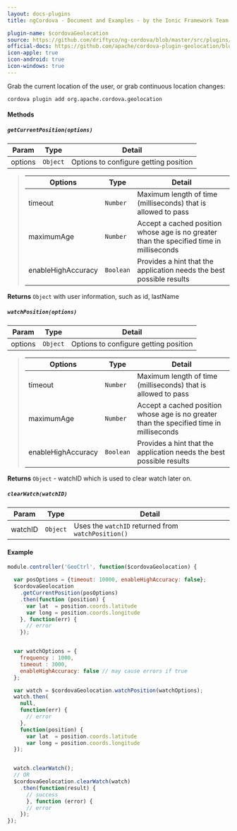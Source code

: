 ```yaml
---
layout: docs-plugins
title: ngCordova - Document and Examples - by the Ionic Framework Team

plugin-name: $cordovaGeolocation
source: https://github.com/driftyco/ng-cordova/blob/master/src/plugins/geolocation.js
official-docs: https://github.com/apache/cordova-plugin-geolocation/blob/master/doc/index.md
icon-apple: true
icon-android: true
icon-windows: true
---
```



Grab the current location of the user, or grab continuous location changes:


```
cordova plugin add org.apache.cordova.geolocation
```

#### Methods

##### `getCurrentPosition(options)`

| Param        | Type           | Detail  |
| ------------ |----------------| --------|
| options       | `Object`      | Options to configure getting position |

> | Options       | Type           | Detail  |
> | ------------  |----------------| --------|
> | timeout       | `Number`       | Maximum length of time (milliseconds) that is allowed to pass |
> | maximumAge    | `Number`       | Accept a cached position whose age is no greater than the specified time in milliseconds |
> | enableHighAccuracy | `Boolean`  | Provides a hint that the application needs the best possible results |

**Returns** `Object` with user information, such as id, lastName


##### `watchPosition(options)`

| Param        | Type           | Detail  |
| ------------ |----------------| --------|
| options       | `Object`      | Options to configure getting position |

> | Options       | Type           | Detail  |
> | ------------  |----------------| --------|
> | timeout       | `Number`       | Maximum length of time (milliseconds) that is allowed to pass |
> | maximumAge    | `Number`       | Accept a cached position whose age is no greater than the specified time in milliseconds |
> | enableHighAccuracy | `Boolean`  | Provides a hint that the application needs the best possible results |


**Returns** `Object` - watchID which is used to clear watch later on.

##### `clearWatch(watchID)`

| Param        | Type           | Detail  |
| ------------ |----------------| --------|
| watchID       | `Object`      | Uses the `watchID` returned from `watchPosition()` |


#### Example

```javascript
module.controller('GeoCtrl', function($cordovaGeolocation) {

  var posOptions = {timeout: 10000, enableHighAccuracy: false};
  $cordovaGeolocation
    .getCurrentPosition(posOptions)
    .then(function (position) {
      var lat  = position.coords.latitude
      var long = position.coords.longitude
    }, function(err) {
      // error
    });


  var watchOptions = {
    frequency : 1000,
    timeout : 3000,
    enableHighAccuracy: false // may cause errors if true
  };

  var watch = $cordovaGeolocation.watchPosition(watchOptions);
  watch.then(
    null,
    function(err) {
      // error
    },
    function(position) {
      var lat  = position.coords.latitude
      var long = position.coords.longitude
  });


  watch.clearWatch();
  // OR
  $cordovaGeolocation.clearWatch(watch)
    .then(function(result) {
      // success
      }, function (error) {
      // error
    });
});
```
